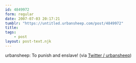 ```yaml
---
id: 4849972
form: regular
date: 2007-07-03 20:17:21
tumblr: "https://untitled.urbansheep.com/post/4849972"
title:
tags:
    - post
layout: post-text.njk
---
```


<p>urbansheep: To punish and enslave! (via <a href="http://twitter.com/urbansheep/statuses/132672132">Twitter / urbansheep</a>)</p>

